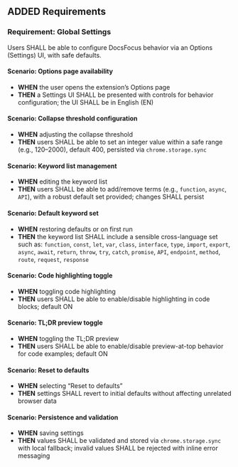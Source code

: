 ## ADDED Requirements
### Requirement: Global Settings
Users SHALL be able to configure DocsFocus behavior via an Options (Settings) UI, with safe defaults.

#### Scenario: Options page availability
- **WHEN** the user opens the extension’s Options page
- **THEN** a Settings UI SHALL be presented with controls for behavior configuration; the UI SHALL be in English (EN)

#### Scenario: Collapse threshold configuration
- **WHEN** adjusting the collapse threshold
- **THEN** users SHALL be able to set an integer value within a safe range (e.g., 120–2000), default 400, persisted via `chrome.storage.sync`

#### Scenario: Keyword list management
- **WHEN** editing the keyword list
- **THEN** users SHALL be able to add/remove terms (e.g., `function`, `async`, `API`), with a robust default set provided; changes SHALL persist

#### Scenario: Default keyword set
- **WHEN** restoring defaults or on first run
- **THEN** the keyword list SHALL include a sensible cross-language set such as: `function`, `const`, `let`, `var`, `class`, `interface`, `type`, `import`, `export`, `async`, `await`, `return`, `throw`, `try`, `catch`, `promise`, `API`, `endpoint`, `method`, `route`, `request`, `response`

#### Scenario: Code highlighting toggle
- **WHEN** toggling code highlighting
- **THEN** users SHALL be able to enable/disable highlighting in code blocks; default ON

#### Scenario: TL;DR preview toggle
- **WHEN** toggling the TL;DR preview
- **THEN** users SHALL be able to enable/disable preview-at-top behavior for code examples; default ON

#### Scenario: Reset to defaults
- **WHEN** selecting “Reset to defaults”
- **THEN** settings SHALL revert to initial defaults without affecting unrelated browser data

#### Scenario: Persistence and validation
- **WHEN** saving settings
- **THEN** values SHALL be validated and stored via `chrome.storage.sync` with local fallback; invalid values SHALL be rejected with inline error messaging
